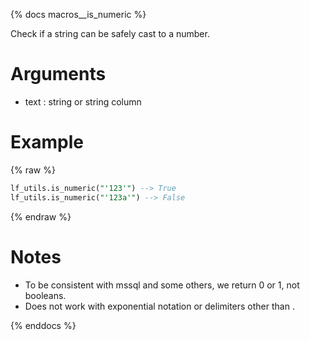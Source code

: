 {% docs macros__is_numeric %}

Check if a string can be safely cast to a number.

# Arguments
- text : string or string column

# Example
{% raw %}
```sql
lf_utils.is_numeric("'123'") --> True
lf_utils.is_numeric("'123a'") --> False
```
{% endraw %}

# Notes
- To be consistent with mssql and some others, we return 0 or 1, not booleans.
- Does not work with exponential notation or delimiters other than .

{% enddocs %}